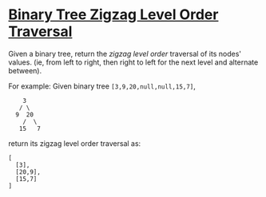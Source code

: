 [Binary Tree Zigzag Level Order Traversal](https://leetcode.com/problems/binary-tree-zigzag-level-order-traversal/)
==========================================

Given a binary tree, return the _zigzag level order_ traversal of its nodes' values.
(ie, from left to right, then right to left for the next level and alternate between).

For example:
Given binary tree `[3,9,20,null,null,15,7]`,
```
    3
   / \
  9  20
    /  \
   15   7
```
return its zigzag level order traversal as:
```
[
  [3],
  [20,9],
  [15,7]
]
```
